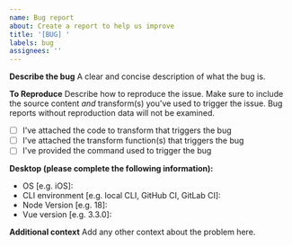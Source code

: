```yaml
---
name: Bug report
about: Create a report to help us improve
title: '[BUG] '
labels: bug
assignees: ''
---
```


**Describe the bug**
A clear and concise description of what the bug is.

**To Reproduce**
Describe how to reproduce the issue. Make sure to include the source content _and_ transform(s) you've used to trigger the issue. Bug reports without reproduction data will not be examined.

- [ ] I've attached the code to transform that triggers the bug
- [ ] I've attached the transform function(s) that triggers the bug
- [ ] I've provided the command used to trigger the bug

**Desktop (please complete the following information):**

- OS [e.g. iOS]:
- CLI environment [e.g. local CLI, GitHub CI, GitLab CI]:
- Node Version [e.g. 18]:
- Vue version [e.g. 3.3.0]:

**Additional context**
Add any other context about the problem here.
